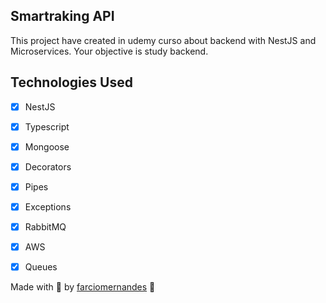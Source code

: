 ## Smartraking API

This project have created in udemy curso about backend with NestJS and Microservices.
Your objective is study backend.

## Technologies Used

- [x] NestJS
- [x] Typescript
- [x] Mongoose
- [x] Decorators
- [x] Pipes
- [x] Exceptions
- [x] RabbitMQ
- [x] AWS
- [x] Queues




Made with 🖤 by [farciomernandes](https://github.com/farciomernandes) :wave:

